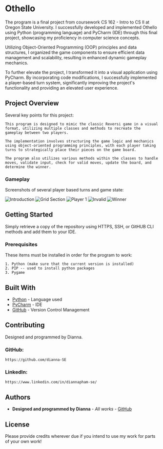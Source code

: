 # Othello

The program is a final project from coursework CS 162 - Intro to CS II at Oregon State University. I successfully developed and implemented Othello using Python (programming language) and PyCharm (IDE) through this final project, showcasing my proficiency in computer science concepts. 

Utilizing Object-Oriented Programming (OOP) principles and data structures, I organized the game components to ensure efficient data management and scalability, resulting in enhanced dynamic gameplay mechanics. 

To further elevate the project, I transformed it into a visual application using PyCharm. By incorporating code modifications, I successfully implemented a player-based turn system, significantly improving the project's functionality and providing an elevated user experience.

## Project Overview
Several key points for this project:
```
This program is designed to mimic the classic Reversi game in a visual format, utilizing multiple classes and methods to recreate the gameplay between two players. 

The implementation involves structuring the game logic and mechanics using object-oriented programming principles, with each player taking turns to strategically place their pieces on the game board. 

The program also utilizes various methods within the classes to handle moves, validate input, check for valid moves, update the board, and determine the winner. 
```

### Gameplay

Screenshots of several player based turns and game state:

![Introduction](images/1.intro.png)
![Grid Section](images/2.grid.png)
![Player 1](images/3.player1.png)
![Invalid](images/4.invalid.png)
![Winner](images/5.winner.png)

## Getting Started

Simply retrieve a copy of the repository using HTTPS, SSH, or GitHUB CLI methods and add them to your IDE. 

### Prerequisites

These items must be installed in order for the program to work:
```
1. Python (make sure that the current version is installed)
2. PIP -- used to install python packages
3. Pygame
```

## Built With

* [Python](https://www.python.org/) - Language used
* [PyCharm](https://www.jetbrains.com/pycharm/) - IDE
* [GitHub](https://github.com/) - Version Control Management


## Contributing

Designed and programmed by Dianna.

### GitHub:
```
https://github.com/dianna-SE
```

### LinkedIn:
```
https://www.linkedin.com/in/diannapham-se/
```

## Authors

* **Designed and programmed by Dianna** - *All works* - [GitHub](https://github.com/dianna-SE)

## License

Please provide credits wherever due if you intend to use my work for parts of your own work!